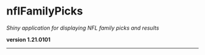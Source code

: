 # nflFamilyPicks

*Shiny application for displaying NFL family picks and results*

**version 1.21.0101**

----------
